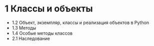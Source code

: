 # 1 Классы и объекты
- 1.2 Объект, экземпляр, классы и реализация объектов в Python
- 1.3 Методы
- 1.4 Особые методы классов
- 2.1 Наследование